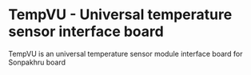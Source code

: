 # TempVU - Universal temperature sensor interface board

TempVU is an universal temperature sensor module interface board for Sonpakhru board